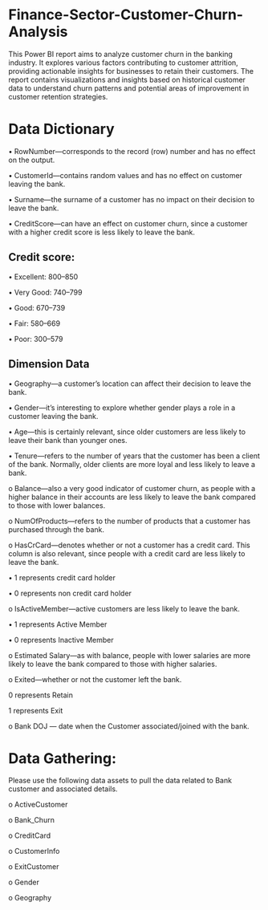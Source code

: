 # Finance-Sector-Customer-Churn-Analysis

This Power BI report aims to analyze customer churn in the banking industry. It explores various factors contributing to customer attrition, providing actionable insights for businesses to retain their customers. The report contains visualizations and insights based on historical customer data to understand churn patterns and potential areas of improvement in customer retention strategies.


# Data Dictionary

•	RowNumber—corresponds to the record (row) number and has no effect on the output.

•	CustomerId—contains random values and has no effect on customer leaving the bank.

•	Surname—the surname of a customer has no impact on their decision to leave the bank.

•	CreditScore—can have an effect on customer churn, since a customer with a higher credit score is less likely to leave the bank.

## Credit score:
•	Excellent: 800–850

•	Very Good: 740–799

•	Good: 670–739

•	Fair: 580–669

•	Poor: 300–579

## Dimension Data
•	Geography—a customer’s location can affect their decision to leave the bank.

•	Gender—it’s interesting to explore whether gender plays a role in a customer leaving the bank.

•	Age—this is certainly relevant, since older customers are less likely to leave their bank than younger ones.

•	Tenure—refers to the number of years that the customer has been a client of the bank. Normally, older clients are more loyal and less likely to leave a bank.

o	Balance—also a very good indicator of customer churn, as people with a higher balance in their accounts are less likely to leave the bank compared to those with lower balances.

o	NumOfProducts—refers to the number of products that a customer has purchased through the bank. 

o	HasCrCard—denotes whether or not a customer has a credit card. This column is also relevant, since people with a credit card are less likely to leave the bank.

•	1 represents credit card holder

•	0 represents non credit card holder

o	IsActiveMember—active customers are less likely to leave the bank.

•	1 represents Active Member

•	0 represents Inactive Member

o	Estimated Salary—as with balance, people with lower salaries are more likely to leave the bank compared to those with higher salaries.

o	Exited—whether or not the customer left the bank.

  0 represents Retain 
  
  1 represents Exit
  
o	Bank DOJ — date when the Customer associated/joined  with the bank.


# Data Gathering:

Please use the following data assets to pull the data related to Bank customer and associated details.

o	ActiveCustomer 

o	Bank_Churn

o	CreditCard

o	CustomerInfo

o	ExitCustomer

o	Gender

o	Geography

